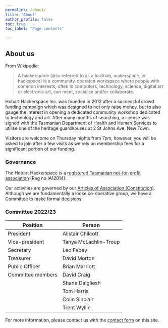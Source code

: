 ```yaml
---
permalink: /about/
title: "About"
author_profile: false
toc: true
toc_label: "Page contents"

---
```


## About us

From Wikipedia:

> A hackerspace (also referred to as a hacklab, makerspace, or
> hackspace) is a community-operated workspace where people with common
> interests, often in computers, technology, science, digital art or
> electronic art, can meet, socialise and/or collaborate.

Hobart Hackerspace Inc. was founded in 2012 after a successful crowd
funding campaign which was designed to not only raise money, but to also
gauge the interest in opening a dedicated community workshop dedicated
to technology and art. After many months of searching, a license was
signed with the Tasmanian Department of Health and Human Services to
utilise one of the heritage guardhouses at 2 St Johns Ave, New Town.

Visitors are welcome on Thursday nights from 7pm, however, you will be
asked to join after a few visits as we rely on membership fees for a 
significant portion of our funding.

### Governance

The Hobart Hackerspace is a [registered Tasmanian not-for-profit association](https://www.cbos.tas.gov.au/topics/clubs-fundraising/incorporated-associations) (Reg no IA12014).

Our activities are governed by our [Articles of Association (Constitution)](/assets/documents/Constitution-2019-as-approved.pdf/). Although we are fundamentally a loose co-operative group, we have a Committee to make formal decisions.

### Committee 2022/23 ###

| Position          | Person |
| --------------- | -------- |
| President | Alistair Chilcott | 
| Vice-president | Tanya McLachlin-Troup |
| Secretary | Leo Febey | 
| Treasurer | David Morton | 
| Public Officer | Brian Marriott | 
| Committee members | David Craig | 
|   | Shane Dalgliesh | 
|   | Tom Harris | 
|   | Colin Sinclair | 
|   | Trent Wyllie | 


For more information, please contact us with the [contact form](/contact/) on this site.

